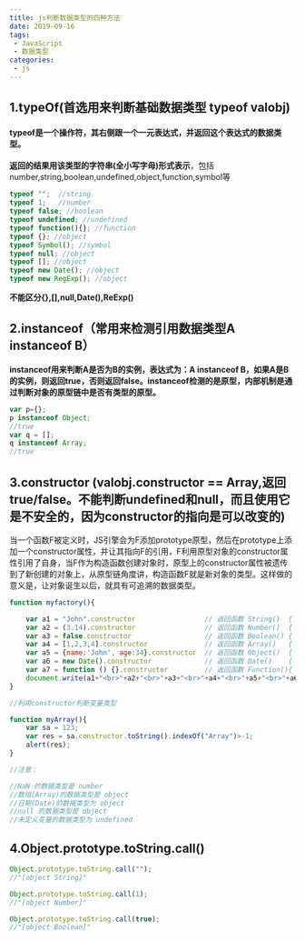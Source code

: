 ```yaml
---
title: js判断数据类型的四种方法
date: 2019-09-16
tags:
 - JavaScript
 - 数据类型
categories:
 - js
---
```


## 1.typeOf(首选用来判断基础数据类型 typeof valobj)
#### typeof是一个操作符，其右侧跟一个一元表达式，并返回这个表达式的数据类型。

**返回的结果用该类型的字符串(全小写字母)形式表示**，包括number,string,boolean,undefined,object,function,symbol等




```JavaScript
typeof "";  //string
typeof 1;   //number
typeof false; //boolean
typeof undefined; //undefined
typeof function(){}; //function
typeof {}; //object
typeof Symbol(); //symbol
typeof null; //object
typeof []; //object
typeof new Date(); //object
typeof new RegExp(); //object
```
**不能区分{},[],null,Date(),ReExp()**

## 2.instanceof（常用来检测引用数据类型A instanceof B）

**instanceof用来判断A是否为B的实例，表达式为：A instanceof B，如果A是B的实例，则返回true，否则返回false。instanceof检测的是原型，内部机制是通过判断对象的原型链中是否有类型的原型。**

```JavaScript
var p={};
p instanceof Object;
//true
var q = [];
q instanceof Array;
//true
```
## 3.constructor (valobj.constructor ==  Array,返回true/false。不能判断undefined和null，而且使用它是不安全的，因为constructor的指向是可以改变的)

当一个函数F被定义时，JS引擎会为F添加prototype原型，然后在prototype上添加一个constructor属性，并让其指向F的引用，F利用原型对象的constructor属性引用了自身，当F作为构造函数创建对象时，原型上的constructor属性被遗传到了新创建的对象上，从原型链角度讲，构造函数F就是新对象的类型。这样做的意义是，让对象诞生以后，就具有可追溯的数据类型。


```JavaScript
function myfactory(){

	var a1 = "John".constructor                 // 返回函数 String()  { [native code] }
	var a2 = (3.14).constructor                 // 返回函数 Number()  { [native code] }
	var a3 = false.constructor                  // 返回函数 Boolean() { [native code] }
	var a4 = [1,2,3,4].constructor              // 返回函数 Array()   { [native code] }
	var a5 = {name:'John', age:34}.constructor  // 返回函数 Object()  { [native code] }
	var a6 = new Date().constructor             // 返回函数 Date()    { [native code] }
	var a7 = function () {}.constructor         // 返回函数 Function(){ [native code] }
	document.write(a1+"<br>"+a2+"<br>"+a3+"<br>"+a4+"<br>"+a5+"<br>"+a6+"<br/>"+a7);
}

//利用constructor判断变量类型

function myArray(){
	var sa = 123;
	var res = sa.constructor.toString().indexOf("Array")>-1;
	alert(res);
}

//注意：

//NaN 的数据类型是 number
//数组(Array)的数据类型是 object
//日期(Date)的数据类型为 object
//null 的数据类型是 object
//未定义变量的数据类型为 undefined
```



## 4.Object.prototype.toString.call()


```JavaScript
Object.prototype.toString.call("");
//"[object String]"

Object.prototype.toString.call(1);
//"[object Number]"

Object.prototype.toString.call(true);
//"[object Boolean]"
```
